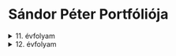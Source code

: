 # Sándor Péter Portfóliója

<details><summary>11. évfolyam</summary>

## 11. évfolyamon készített projektek:

Porojekt 1 [Vezeték nélküli LED meghajtó](https://sandorpeteer.github.io/portfolio/11/projekt01/index.html).
 
Porojekt 2 [Vezeték nélküli LED meghajtó](https://sandorpeteer.github.io/portfolio/11/projekt02/vezeteknelkuli_LED.md).
 
</details>

<details><summary>12. évfolyam</summary>

## 12. évfolyamon készített projektek:

Porojekt [01](https://sandorpeteer.github.io/portfolio/12/projekt01/).
 
</details>

 
